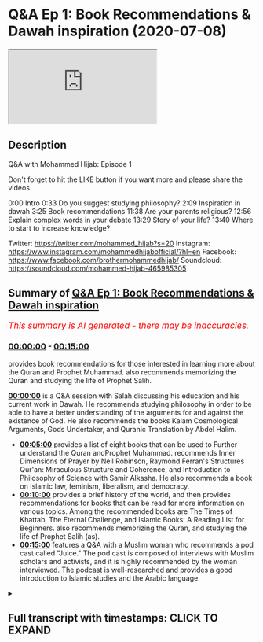 # Q&A Ep 1: Book Recommendations & Dawah inspiration (2020-07-08)

<iframe loading='lazy' src='https://www.youtube.com/embed/zCfvKD88BEg'></iframe>

## Description

Q&A with Mohammed Hijab: Episode 1

Don't forget to hit the LIKE button if you want more and please share the videos. 

0:00 Intro
0:33 Do you suggest studying philosophy?
2:09 Inspiration in dawah
3:25 Book recommendations
11:38 Are your parents religious?
12:56 Explain complex words in your debate
13:29 Story of your life?
13:40 Where to start to increase knowledge?

Twitter: https://twitter.com/mohammed_hijab?s=20
Instagram: https://www.instagram.com/mohammedhijabofficial/?hl=en
Facebook: https://www.facebook.com/brothermohammedhijab/
Soundcloud: https://soundcloud.com/mohammed-hijab-465985305

## Summary of [Q&A Ep 1: Book Recommendations & Dawah inspiration](https://www.youtube.com/watch?v=zCfvKD88BEg)


*<span style="color:red; font-size:125%">This summary is AI generated - there may be inaccuracies</span>. [](/)*

### [00:00:00](https://www.youtube.com/watch?v=zCfvKD88BEg&t=0) - [00:15:00](https://www.youtube.com/watch?v=zCfvKD88BEg&t=900)

provides book recommendations for those interested in learning more about the Quran and Prophet Muhammad.  also recommends memorizing the Quran and studying the life of Prophet Salih.

**[00:00:00](https://www.youtube.com/watch?v=zCfvKD88BEg&t=0)** is a Q&A session with Salah discussing his education and his current work in Dawah. He recommends studying philosophy in order to be able to have a better understanding of the arguments for and against the existence of God. He also recommends the books Kalam Cosmological Arguments, Gods Undertaker, and Quranic Translation by Abdel Halim.
* **[00:05:00](https://www.youtube.com/watch?v=zCfvKD88BEg&t=300)**  provides a list of eight books that can be used to Further understand the Quran andProphet Muhammad. recommends Inner Dimensions of Prayer by Neil Robinson, Raymond Ferran's Structures Qur'an: Miraculous Structure and Coherence, and Introduction to Philosophy of Science with Samir Alkasha. He also recommends a book on Islamic law, feminism, liberalism, and democracy.
* **[00:10:00](https://www.youtube.com/watch?v=zCfvKD88BEg&t=600)** provides a brief history of the world, and then provides recommendations for books that can be read for more information on various topics. Among the recommended books are The Times of Khattab, The Eternal Challenge, and Islamic Books: A Reading List for Beginners.  also recommends memorizing the Quran, and studying the life of Prophet Salih (as).
* **[00:15:00](https://www.youtube.com/watch?v=zCfvKD88BEg&t=900)**  features a Q&A with a Muslim woman who recommends a pod cast called "Juice." The pod cast is composed of interviews with Muslim scholars and activists, and it is highly recommended by the woman interviewed. The podcast is well-researched and provides a good introduction to Islamic studies and the Arabic language.

<details><summary><h2>Full transcript with timestamps: CLICK TO EXPAND</h2></summary>

[0:00:00](https://youtu.be/zCfvKD88BEg?t=0) [Music]  
[0:00:05](https://youtu.be/zCfvKD88BEg?t=5) Salam alaikum warahmatullahi oh but I  
[0:00:07](https://youtu.be/zCfvKD88BEg?t=7) care - how're you guys doing  
[0:00:10](https://youtu.be/zCfvKD88BEg?t=10) this is just something I've never done  
[0:00:12](https://youtu.be/zCfvKD88BEg?t=12) before actually it's a Q & A session  
[0:00:15](https://youtu.be/zCfvKD88BEg?t=15) where I'm looking at some of the  
[0:00:17](https://youtu.be/zCfvKD88BEg?t=17) questions that you have put in the  
[0:00:19](https://youtu.be/zCfvKD88BEg?t=19) community page of smart agenda which I'm  
[0:00:24](https://youtu.be/zCfvKD88BEg?t=24) sure you've already subscribed to this  
[0:00:25](https://youtu.be/zCfvKD88BEg?t=25) channel is a very important Channel hang  
[0:00:30](https://youtu.be/zCfvKD88BEg?t=30) on to your seats so the first question  
[0:00:33](https://youtu.be/zCfvKD88BEg?t=33) was what does his education consist of  
[0:00:36](https://youtu.be/zCfvKD88BEg?t=36) and what would you recommend people just  
[0:00:39](https://youtu.be/zCfvKD88BEg?t=39) and would he recommend people to study  
[0:00:41](https://youtu.be/zCfvKD88BEg?t=41) philosophy a question from Norway okay  
[0:00:45](https://youtu.be/zCfvKD88BEg?t=45) so my training or actual qualifications  
[0:00:50](https://youtu.be/zCfvKD88BEg?t=50) in the Universities has been things like  
[0:00:53](https://youtu.be/zCfvKD88BEg?t=53) political philosophy or other no  
[0:00:56](https://youtu.be/zCfvKD88BEg?t=56) politics degree and focus a lot on  
[0:00:58](https://youtu.be/zCfvKD88BEg?t=58) political philosophy history Islamic  
[0:01:03](https://youtu.be/zCfvKD88BEg?t=63) Studies theology these kinds of  
[0:01:07](https://youtu.be/zCfvKD88BEg?t=67) obviously these are these are the areas  
[0:01:09](https://youtu.be/zCfvKD88BEg?t=69) that I've actually completed and  
[0:01:11](https://youtu.be/zCfvKD88BEg?t=71) continue to do work in and and yeah  
[0:01:16](https://youtu.be/zCfvKD88BEg?t=76) these are the and these are the things  
[0:01:18](https://youtu.be/zCfvKD88BEg?t=78) I'm qualified and really but in terms of  
[0:01:20](https://youtu.be/zCfvKD88BEg?t=80) do I recommend people to study  
[0:01:24](https://youtu.be/zCfvKD88BEg?t=84) philosophy well I think that there are  
[0:01:27](https://youtu.be/zCfvKD88BEg?t=87) some philosophies that are going to be  
[0:01:28](https://youtu.be/zCfvKD88BEg?t=88) very important in the public discourse  
[0:01:30](https://youtu.be/zCfvKD88BEg?t=90) so for example moral philosophy and  
[0:01:32](https://youtu.be/zCfvKD88BEg?t=92) political philosophy in particular for  
[0:01:35](https://youtu.be/zCfvKD88BEg?t=95) those who have a firm faith or grounding  
[0:01:40](https://youtu.be/zCfvKD88BEg?t=100) in the faith I do recommend that those  
[0:01:42](https://youtu.be/zCfvKD88BEg?t=102) two kinds of philosophy political  
[0:01:44](https://youtu.be/zCfvKD88BEg?t=104) philosophy moral philosophy you could  
[0:01:48](https://youtu.be/zCfvKD88BEg?t=108) add to a philosophy of science and you  
[0:01:49](https://youtu.be/zCfvKD88BEg?t=109) can also add to a philosophy of religion  
[0:01:50](https://youtu.be/zCfvKD88BEg?t=110) those four types of philosophy I think  
[0:01:53](https://youtu.be/zCfvKD88BEg?t=113) are very important to discussion so I  
[0:01:56](https://youtu.be/zCfvKD88BEg?t=116) would recommend if who that have a very  
[0:01:59](https://youtu.be/zCfvKD88BEg?t=119) you know an okay understanding of the  
[0:02:02](https://youtu.be/zCfvKD88BEg?t=122) you know a solid foundation if you like  
[0:02:04](https://youtu.be/zCfvKD88BEg?t=124) in Islamic studies Islamic Sciences the  
[0:02:07](https://youtu.be/zCfvKD88BEg?t=127) second question my question is what made  
[0:02:09](https://youtu.be/zCfvKD88BEg?t=129) him decide to get involved in Dawa  
[0:02:11](https://youtu.be/zCfvKD88BEg?t=131) and who is his biggest inspiration in  
[0:02:13](https://youtu.be/zCfvKD88BEg?t=133) the field obviously the field of Dawa  
[0:02:16](https://youtu.be/zCfvKD88BEg?t=136) goes back to the prophets yes so the  
[0:02:18](https://youtu.be/zCfvKD88BEg?t=138) biggest inspirations in that sense would  
[0:02:20](https://youtu.be/zCfvKD88BEg?t=140) be the prophets of Muhammad sallallahu  
[0:02:22](https://youtu.be/zCfvKD88BEg?t=142) wasallam but for Abraham Moses Jesus etc  
[0:02:26](https://youtu.be/zCfvKD88BEg?t=146) but if we're talking about like in  
[0:02:29](https://youtu.be/zCfvKD88BEg?t=149) recent history then definitely I watch  
[0:02:31](https://youtu.be/zCfvKD88BEg?t=151) the you know the material of Ahmed  
[0:02:34](https://youtu.be/zCfvKD88BEg?t=154) Deedat and zakir naik and all of these  
[0:02:37](https://youtu.be/zCfvKD88BEg?t=157) people growing up and certainly even  
[0:02:40](https://youtu.be/zCfvKD88BEg?t=160) people and the organization working with  
[0:02:42](https://youtu.be/zCfvKD88BEg?t=162) now like him green and hamza sources all  
[0:02:46](https://youtu.be/zCfvKD88BEg?t=166) these individuals who preceded me in  
[0:02:49](https://youtu.be/zCfvKD88BEg?t=169) doing the good work and I learnt from  
[0:02:51](https://youtu.be/zCfvKD88BEg?t=171) all of those people I've learnt from  
[0:02:53](https://youtu.be/zCfvKD88BEg?t=173) people doing Dawa in in those fields in  
[0:02:56](https://youtu.be/zCfvKD88BEg?t=176) particular I am particularly interested  
[0:02:59](https://youtu.be/zCfvKD88BEg?t=179) with the style of Ahmed Deedat I think  
[0:03:01](https://youtu.be/zCfvKD88BEg?t=181) his thing is when I was younger growing  
[0:03:03](https://youtu.be/zCfvKD88BEg?t=183) up and watching his stuff that he was a  
[0:03:06](https://youtu.be/zCfvKD88BEg?t=186) real inspiration to me  
[0:03:07](https://youtu.be/zCfvKD88BEg?t=187) he had that fiery kind of style which  
[0:03:14](https://youtu.be/zCfvKD88BEg?t=194) was very strong like he he he he had  
[0:03:18](https://youtu.be/zCfvKD88BEg?t=198) great confidence which I realized  
[0:03:20](https://youtu.be/zCfvKD88BEg?t=200) especially in this field was the key  
[0:03:23](https://youtu.be/zCfvKD88BEg?t=203) ingredient to success so this one this  
[0:03:26](https://youtu.be/zCfvKD88BEg?t=206) guy wrote book recommendations book  
[0:03:28](https://youtu.be/zCfvKD88BEg?t=208) recommendations book recommendations and  
[0:03:30](https://youtu.be/zCfvKD88BEg?t=210) I've I've heard a lot of people ask me  
[0:03:33](https://youtu.be/zCfvKD88BEg?t=213) there's a lot of times before I just  
[0:03:35](https://youtu.be/zCfvKD88BEg?t=215) don't know where to start  
[0:03:36](https://youtu.be/zCfvKD88BEg?t=216) because there's so many books you can  
[0:03:38](https://youtu.be/zCfvKD88BEg?t=218) start with but let me let me address  
[0:03:41](https://youtu.be/zCfvKD88BEg?t=221) like maybe give you five or ten books  
[0:03:43](https://youtu.be/zCfvKD88BEg?t=223) and that maybe will be of use to you  
[0:03:46](https://youtu.be/zCfvKD88BEg?t=226) which will be I think good good for you  
[0:03:50](https://youtu.be/zCfvKD88BEg?t=230) in terms of like learning so I'd go with  
[0:03:55](https://youtu.be/zCfvKD88BEg?t=235) obviously get a nice translation of  
[0:03:58](https://youtu.be/zCfvKD88BEg?t=238) Quran I like the translation Abdel Halim  
[0:04:01](https://youtu.be/zCfvKD88BEg?t=241) is very good he will Halim he's a  
[0:04:06](https://youtu.be/zCfvKD88BEg?t=246) professor so as universities got a nice  
[0:04:08](https://youtu.be/zCfvKD88BEg?t=248) translation I like his translation of  
[0:04:09](https://youtu.be/zCfvKD88BEg?t=249) the Quran  
[0:04:12](https://youtu.be/zCfvKD88BEg?t=252) in terms of my own books obviously the  
[0:04:18](https://youtu.be/zCfvKD88BEg?t=258) one I would recommend would be Kalam  
[0:04:19](https://youtu.be/zCfvKD88BEg?t=259) cosmological arguments because that one  
[0:04:22](https://youtu.be/zCfvKD88BEg?t=262) has if you're interested in like the  
[0:04:25](https://youtu.be/zCfvKD88BEg?t=265) arguments for God's existence it's got  
[0:04:26](https://youtu.be/zCfvKD88BEg?t=266) what I think are some of the main  
[0:04:28](https://youtu.be/zCfvKD88BEg?t=268) arguments I've written other arguments  
[0:04:31](https://youtu.be/zCfvKD88BEg?t=271) for other books but this one is the main  
[0:04:33](https://youtu.be/zCfvKD88BEg?t=273) one I would recommend the divine reality  
[0:04:36](https://youtu.be/zCfvKD88BEg?t=276) of hamsa sources I think he's done a  
[0:04:39](https://youtu.be/zCfvKD88BEg?t=279) really good job in once again in the  
[0:04:42](https://youtu.be/zCfvKD88BEg?t=282) field of trying to prove God's existence  
[0:04:44](https://youtu.be/zCfvKD88BEg?t=284) summarizing the key arguments the main  
[0:04:46](https://youtu.be/zCfvKD88BEg?t=286) arguments there are other ones like to  
[0:04:50](https://youtu.be/zCfvKD88BEg?t=290) be fair gods Undertaker by John Lennox I  
[0:04:53](https://youtu.be/zCfvKD88BEg?t=293) think is a very good book for someone  
[0:04:55](https://youtu.be/zCfvKD88BEg?t=295) who wants to know key arguments for  
[0:04:58](https://youtu.be/zCfvKD88BEg?t=298) God's existence I think that he also  
[0:05:02](https://youtu.be/zCfvKD88BEg?t=302) does a good job in that book so that's  
[0:05:04](https://youtu.be/zCfvKD88BEg?t=304) that's for for example and therefore  
[0:05:06](https://youtu.be/zCfvKD88BEg?t=306) God's existence these are these are the  
[0:05:10](https://youtu.be/zCfvKD88BEg?t=310) books in terms of now moving on to the  
[0:05:12](https://youtu.be/zCfvKD88BEg?t=312) prophethood of Muhammad al-amin and what  
[0:05:17](https://youtu.be/zCfvKD88BEg?t=317) books would be nice in that in that  
[0:05:19](https://youtu.be/zCfvKD88BEg?t=319) regard  
[0:05:19](https://youtu.be/zCfvKD88BEg?t=319) maybe start with something mmm like  
[0:05:25](https://youtu.be/zCfvKD88BEg?t=325) actually have a serie of the Prophet  
[0:05:27](https://youtu.be/zCfvKD88BEg?t=327) Muhammad Allah Allah also with the  
[0:05:28](https://youtu.be/zCfvKD88BEg?t=328) sealed nectar in the English language  
[0:05:32](https://youtu.be/zCfvKD88BEg?t=332) this this book is well written if  
[0:05:34](https://youtu.be/zCfvKD88BEg?t=334) actually I think won some prizes in  
[0:05:37](https://youtu.be/zCfvKD88BEg?t=337) awards Mubarak for a embark War II I  
[0:05:41](https://youtu.be/zCfvKD88BEg?t=341) don't know how they pronounce his name  
[0:05:42](https://youtu.be/zCfvKD88BEg?t=342) but he's an Indian scholar he's written  
[0:05:45](https://youtu.be/zCfvKD88BEg?t=345) this and it's been translated into  
[0:05:46](https://youtu.be/zCfvKD88BEg?t=346) English and the translation is actually  
[0:05:48](https://youtu.be/zCfvKD88BEg?t=348) quite decent I recommend so that's in  
[0:05:52](https://youtu.be/zCfvKD88BEg?t=352) terms of ceará in terms of now the Quran  
[0:05:58](https://youtu.be/zCfvKD88BEg?t=358) itself and some of the million Arabic  
[0:06:01](https://youtu.be/zCfvKD88BEg?t=361) languages some really beautiful books  
[0:06:03](https://youtu.be/zCfvKD88BEg?t=363) but I'm going to try and keep English  
[0:06:06](https://youtu.be/zCfvKD88BEg?t=366) but in terms of the the English language  
[0:06:09](https://youtu.be/zCfvKD88BEg?t=369) okay a book like maybe something to do  
[0:06:13](https://youtu.be/zCfvKD88BEg?t=373) with linguistic miracles of Quran  
[0:06:16](https://youtu.be/zCfvKD88BEg?t=376) which I think there's a book written by  
[0:06:19](https://youtu.be/zCfvKD88BEg?t=379) Neil Robinson on on this I forget the  
[0:06:24](https://youtu.be/zCfvKD88BEg?t=384) name of the book actually ready at some  
[0:06:26](https://youtu.be/zCfvKD88BEg?t=386) time ago but I think it's quite good for  
[0:06:28](https://youtu.be/zCfvKD88BEg?t=388) for for for that and Raymond Ferran has  
[0:06:32](https://youtu.be/zCfvKD88BEg?t=392) a really interesting book on the  
[0:06:34](https://youtu.be/zCfvKD88BEg?t=394) structures the Quran the the the  
[0:06:37](https://youtu.be/zCfvKD88BEg?t=397) miraculous kind of structure on which is  
[0:06:41](https://youtu.be/zCfvKD88BEg?t=401) academically RINs were very well-written  
[0:06:44](https://youtu.be/zCfvKD88BEg?t=404) and it's based on classical works as  
[0:06:46](https://youtu.be/zCfvKD88BEg?t=406) well so this will show you like how the  
[0:06:48](https://youtu.be/zCfvKD88BEg?t=408) Quran is structurally coherent and stuff  
[0:06:52](https://youtu.be/zCfvKD88BEg?t=412) like that it's a really beautiful book  
[0:06:56](https://youtu.be/zCfvKD88BEg?t=416) so I've given you I think I've given you  
[0:06:59](https://youtu.be/zCfvKD88BEg?t=419) eight books so far I'll give you two  
[0:07:00](https://youtu.be/zCfvKD88BEg?t=420) more okay I'll give you two more so  
[0:07:04](https://youtu.be/zCfvKD88BEg?t=424) we've got something on like the  
[0:07:05](https://youtu.be/zCfvKD88BEg?t=425) linguistic miracle we've got something  
[0:07:07](https://youtu.be/zCfvKD88BEg?t=427) on the arguments for God's existence got  
[0:07:09](https://youtu.be/zCfvKD88BEg?t=429) some kind of process alarm let me give  
[0:07:11](https://youtu.be/zCfvKD88BEg?t=431) you something on spirituality it is a  
[0:07:12](https://youtu.be/zCfvKD88BEg?t=432) nice book called inner dimensions of  
[0:07:17](https://youtu.be/zCfvKD88BEg?t=437) Prayer okay I'm Joe Zia  
[0:07:19](https://youtu.be/zCfvKD88BEg?t=439) I think this is a very good book for  
[0:07:21](https://youtu.be/zCfvKD88BEg?t=441) spirituality if you want to know as we  
[0:07:24](https://youtu.be/zCfvKD88BEg?t=444) think we pray all the time or at least  
[0:07:26](https://youtu.be/zCfvKD88BEg?t=446) we should be praying five times a day  
[0:07:27](https://youtu.be/zCfvKD88BEg?t=447) but in terms of focusing on the inner  
[0:07:30](https://youtu.be/zCfvKD88BEg?t=450) dimensions the spiritual aspects of  
[0:07:33](https://youtu.be/zCfvKD88BEg?t=453) Prayer and that they have a good  
[0:07:34](https://youtu.be/zCfvKD88BEg?t=454) translation to the English language is  
[0:07:36](https://youtu.be/zCfvKD88BEg?t=456) very beautiful very beautiful  
[0:07:38](https://youtu.be/zCfvKD88BEg?t=458) translation and in terms of why I also  
[0:07:43](https://youtu.be/zCfvKD88BEg?t=463) recommend to be honest here I recommend  
[0:07:44](https://youtu.be/zCfvKD88BEg?t=464) a book and I'll give you two more right  
[0:07:47](https://youtu.be/zCfvKD88BEg?t=467) I recommend a book and fit or Islamic  
[0:07:51](https://youtu.be/zCfvKD88BEg?t=471) law  
[0:07:51](https://youtu.be/zCfvKD88BEg?t=471) I recommend obviously from just choose  
[0:07:56](https://youtu.be/zCfvKD88BEg?t=476) the method we follow right that's why I  
[0:07:58](https://youtu.be/zCfvKD88BEg?t=478) believe but in terms of what I thought  
[0:08:00](https://youtu.be/zCfvKD88BEg?t=480) was useful to me the hammer light method  
[0:08:04](https://youtu.be/zCfvKD88BEg?t=484) was a little filk translated by a hat  
[0:08:08](https://youtu.be/zCfvKD88BEg?t=488) and hatch in his orange cover this is  
[0:08:11](https://youtu.be/zCfvKD88BEg?t=491) pretty good introduction to humbly  
[0:08:14](https://youtu.be/zCfvKD88BEg?t=494) effect if you're if normal happy if you  
[0:08:17](https://youtu.be/zCfvKD88BEg?t=497) want to kind of see ray obviously  
[0:08:19](https://youtu.be/zCfvKD88BEg?t=499) originally written by macadam and rocker  
[0:08:21](https://youtu.be/zCfvKD88BEg?t=501) to see but he's translated well into  
[0:08:22](https://youtu.be/zCfvKD88BEg?t=502) English so I liked it and got like  
[0:08:25](https://youtu.be/zCfvKD88BEg?t=505) student note so you can put notes on it  
[0:08:27](https://youtu.be/zCfvKD88BEg?t=507) on the side as well  
[0:08:29](https://youtu.be/zCfvKD88BEg?t=509) and maybe you can get translational how  
[0:08:31](https://youtu.be/zCfvKD88BEg?t=511) is Rp de thing is well to see to see  
[0:08:34](https://youtu.be/zCfvKD88BEg?t=514) like a normative creed book it would be  
[0:08:37](https://youtu.be/zCfvKD88BEg?t=517) nice to read something like that so this  
[0:08:40](https://youtu.be/zCfvKD88BEg?t=520) is a mixed bag of things that you could  
[0:08:43](https://youtu.be/zCfvKD88BEg?t=523) inshallah read obviously if you guys  
[0:08:46](https://youtu.be/zCfvKD88BEg?t=526) want this is something on top of my head  
[0:08:49](https://youtu.be/zCfvKD88BEg?t=529) but if you wanted philosophy and stuff  
[0:08:52](https://youtu.be/zCfvKD88BEg?t=532) like that then to be honest with you  
[0:08:54](https://youtu.be/zCfvKD88BEg?t=534) guys I'd say start with the introduction  
[0:08:56](https://youtu.be/zCfvKD88BEg?t=536) books you know start with the  
[0:08:58](https://youtu.be/zCfvKD88BEg?t=538) introduction books the introduction to  
[0:09:00](https://youtu.be/zCfvKD88BEg?t=540) introduction to feminism introduction to  
[0:09:02](https://youtu.be/zCfvKD88BEg?t=542) liberalism introduction they've got this  
[0:09:04](https://youtu.be/zCfvKD88BEg?t=544) these small books they're very good  
[0:09:09](https://youtu.be/zCfvKD88BEg?t=549) actually to be honest introduction to  
[0:09:12](https://youtu.be/zCfvKD88BEg?t=552) philosophy of science with Samir al  
[0:09:13](https://youtu.be/zCfvKD88BEg?t=553) kasha introduction to Mohammed Jonathan  
[0:09:18](https://youtu.be/zCfvKD88BEg?t=558) Brown I just had a conversation with him  
[0:09:20](https://youtu.be/zCfvKD88BEg?t=560) he's written one of those instruction  
[0:09:21](https://youtu.be/zCfvKD88BEg?t=561) books introduction to feminism I forget  
[0:09:26](https://youtu.be/zCfvKD88BEg?t=566) the name of the woman who wrote it but  
[0:09:27](https://youtu.be/zCfvKD88BEg?t=567) it's quite good if you want to have the  
[0:09:28](https://youtu.be/zCfvKD88BEg?t=568) depth and or some kind of understanding  
[0:09:30](https://youtu.be/zCfvKD88BEg?t=570) in that introduction to liberalism  
[0:09:32](https://youtu.be/zCfvKD88BEg?t=572) introduction to democracy introduction  
[0:09:34](https://youtu.be/zCfvKD88BEg?t=574) to and so on and so forth this will give  
[0:09:36](https://youtu.be/zCfvKD88BEg?t=576) you a good this will give you a good  
[0:09:38](https://youtu.be/zCfvKD88BEg?t=578) background or good good introduction as  
[0:09:41](https://youtu.be/zCfvKD88BEg?t=581) it says on the tin so yeah  
[0:09:45](https://youtu.be/zCfvKD88BEg?t=585) start with that ok and I want to say to  
[0:09:47](https://youtu.be/zCfvKD88BEg?t=587) you also make use of use resources  
[0:09:49](https://youtu.be/zCfvKD88BEg?t=589) online so if you're trying to study for  
[0:09:51](https://youtu.be/zCfvKD88BEg?t=591) example historical time piers there's  
[0:09:53](https://youtu.be/zCfvKD88BEg?t=593) actually a really nice book is I think  
[0:09:56](https://youtu.be/zCfvKD88BEg?t=596) it's called a brief history of the  
[0:09:58](https://youtu.be/zCfvKD88BEg?t=598) worlds this is actually a book which  
[0:10:02](https://youtu.be/zCfvKD88BEg?t=602) basically tries to cover encapsulate all  
[0:10:04](https://youtu.be/zCfvKD88BEg?t=604) of world's history it's not that big is  
[0:10:07](https://youtu.be/zCfvKD88BEg?t=607) it's actually a fun read so if you get a  
[0:10:10](https://youtu.be/zCfvKD88BEg?t=610) chance because this will be like more  
[0:10:12](https://youtu.be/zCfvKD88BEg?t=612) historical and yeah why not as a brief  
[0:10:15](https://youtu.be/zCfvKD88BEg?t=615) history of the worlds is a nice book in  
[0:10:18](https://youtu.be/zCfvKD88BEg?t=618) terms of stuffs here have some sexier  
[0:10:20](https://youtu.be/zCfvKD88BEg?t=620) books okay and the obvious choice is to  
[0:10:24](https://youtu.be/zCfvKD88BEg?t=624) fcm kefir ok Tessier urban kefir yeah  
[0:10:28](https://youtu.be/zCfvKD88BEg?t=628) why not get that and whilst one the  
[0:10:30](https://youtu.be/zCfvKD88BEg?t=630) topic of interest is why not get a bidet  
[0:10:33](https://youtu.be/zCfvKD88BEg?t=633) inhaler but not all of it  
[0:10:34](https://youtu.be/zCfvKD88BEg?t=634) for example the  
[0:10:36](https://youtu.be/zCfvKD88BEg?t=636) times Khattab in Milan it's been  
[0:10:39](https://youtu.be/zCfvKD88BEg?t=639) translated into English so you can have  
[0:10:41](https://youtu.be/zCfvKD88BEg?t=641) the silence that they have judgments  
[0:10:42](https://youtu.be/zCfvKD88BEg?t=642) very beautiful in glish as well  
[0:10:45](https://youtu.be/zCfvKD88BEg?t=645) translated into English so you can get  
[0:10:47](https://youtu.be/zCfvKD88BEg?t=647) that as well so have a tough sealed book  
[0:10:49](https://youtu.be/zCfvKD88BEg?t=649) have something for those signs was  
[0:10:50](https://youtu.be/zCfvKD88BEg?t=650) called eschatology you know apocalyptic  
[0:10:53](https://youtu.be/zCfvKD88BEg?t=653) texts or eschatological texts so some  
[0:10:57](https://youtu.be/zCfvKD88BEg?t=657) some something like the end times will  
[0:10:59](https://youtu.be/zCfvKD88BEg?t=659) be very good  
[0:11:01](https://youtu.be/zCfvKD88BEg?t=661) I recommend that and this book here is  
[0:11:04](https://youtu.be/zCfvKD88BEg?t=664) very important it's called the eternal  
[0:11:07](https://youtu.be/zCfvKD88BEg?t=667) challenge by Mohammed das it's also  
[0:11:10](https://youtu.be/zCfvKD88BEg?t=670) another thing I forgot to mention which  
[0:11:13](https://youtu.be/zCfvKD88BEg?t=673) is actually translated in English I  
[0:11:14](https://youtu.be/zCfvKD88BEg?t=674) think that that will suffice for now in  
[0:11:16](https://youtu.be/zCfvKD88BEg?t=676) Chawla obviously if I want to do a  
[0:11:20](https://youtu.be/zCfvKD88BEg?t=680) proper reading list I've actually done  
[0:11:21](https://youtu.be/zCfvKD88BEg?t=681) an entire like for our episode on  
[0:11:25](https://youtu.be/zCfvKD88BEg?t=685) Islamic books write my name and put  
[0:11:28](https://youtu.be/zCfvKD88BEg?t=688) reading list Islamic reading list I have  
[0:11:30](https://youtu.be/zCfvKD88BEg?t=690) a massive reading list serious one but  
[0:11:33](https://youtu.be/zCfvKD88BEg?t=693) that's for later on if your few read  
[0:11:36](https://youtu.be/zCfvKD88BEg?t=696) those ones maybe ice parents religious  
[0:11:39](https://youtu.be/zCfvKD88BEg?t=699) who convinced him to be a daya I mean I  
[0:11:41](https://youtu.be/zCfvKD88BEg?t=701) would this whole concept of religiosity  
[0:11:44](https://youtu.be/zCfvKD88BEg?t=704) like where does it start with and but I  
[0:11:46](https://youtu.be/zCfvKD88BEg?t=706) would say my mom is religious and  
[0:11:47](https://youtu.be/zCfvKD88BEg?t=707) practicing my father has been  
[0:11:49](https://youtu.be/zCfvKD88BEg?t=709) oscillating from okay his life and and  
[0:11:53](https://youtu.be/zCfvKD88BEg?t=713) you know I wouldn't consider it like  
[0:11:55](https://youtu.be/zCfvKD88BEg?t=715) hamdulillah now he's becoming more  
[0:11:56](https://youtu.be/zCfvKD88BEg?t=716) religious so who convinced me to be a  
[0:11:59](https://youtu.be/zCfvKD88BEg?t=719) diet no one no human being it was just  
[0:12:02](https://youtu.be/zCfvKD88BEg?t=722) something I wanted to do it was a  
[0:12:04](https://youtu.be/zCfvKD88BEg?t=724) something I became but there's a there's  
[0:12:08](https://youtu.be/zCfvKD88BEg?t=728) an interesting story my mom gives me all  
[0:12:10](https://youtu.be/zCfvKD88BEg?t=730) the time he said before I was born like  
[0:12:13](https://youtu.be/zCfvKD88BEg?t=733) my mom couldn't get pregnant for seven  
[0:12:15](https://youtu.be/zCfvKD88BEg?t=735) years and then she went to the cabin  
[0:12:17](https://youtu.be/zCfvKD88BEg?t=737) drank some Zamzam water power and this  
[0:12:19](https://youtu.be/zCfvKD88BEg?t=739) is the legend goes and then and then she  
[0:12:23](https://youtu.be/zCfvKD88BEg?t=743) made she went oh I that she has a son  
[0:12:27](https://youtu.be/zCfvKD88BEg?t=747) who is a daya apparently so she said no  
[0:12:30](https://youtu.be/zCfvKD88BEg?t=750) she made a long draw in Arabic and a  
[0:12:33](https://youtu.be/zCfvKD88BEg?t=753) part of it was that the person because  
[0:12:36](https://youtu.be/zCfvKD88BEg?t=756) you have it I'm I'm this her second  
[0:12:39](https://youtu.be/zCfvKD88BEg?t=759) child so she wanted the boy sure they  
[0:12:42](https://youtu.be/zCfvKD88BEg?t=762) had to go she made that for a boy he was  
[0:12:45](https://youtu.be/zCfvKD88BEg?t=765) a diagnosed or of Islam and this and  
[0:12:48](https://youtu.be/zCfvKD88BEg?t=768) and clearly that diet is still to be  
[0:12:50](https://youtu.be/zCfvKD88BEg?t=770) answered but this is how the legend how  
[0:12:55](https://youtu.be/zCfvKD88BEg?t=775) the legend goes explain some of the  
[0:12:58](https://youtu.be/zCfvKD88BEg?t=778) complex words or references you uses  
[0:13:01](https://youtu.be/zCfvKD88BEg?t=781) during debate well I mean that that's  
[0:13:03](https://youtu.be/zCfvKD88BEg?t=783) gonna require you know some kind of  
[0:13:05](https://youtu.be/zCfvKD88BEg?t=785) lecture or something isn't it  
[0:13:06](https://youtu.be/zCfvKD88BEg?t=786) we have to see what kind of words we're  
[0:13:08](https://youtu.be/zCfvKD88BEg?t=788) talking about and yeah every debate has  
[0:13:11](https://youtu.be/zCfvKD88BEg?t=791) different things that we have to speak  
[0:13:14](https://youtu.be/zCfvKD88BEg?t=794) about and therefore sometimes you have  
[0:13:16](https://youtu.be/zCfvKD88BEg?t=796) some terminologies which are not known  
[0:13:17](https://youtu.be/zCfvKD88BEg?t=797) to the lay audience but you know it's a  
[0:13:23](https://youtu.be/zCfvKD88BEg?t=803) good opportunity for you to get a  
[0:13:24](https://youtu.be/zCfvKD88BEg?t=804) notepad put them in your keywords and go  
[0:13:28](https://youtu.be/zCfvKD88BEg?t=808) check them on your own time we want to  
[0:13:30](https://youtu.be/zCfvKD88BEg?t=810) know the story of his life okay well  
[0:13:34](https://youtu.be/zCfvKD88BEg?t=814) this is a long story and I don't I don't  
[0:13:38](https://youtu.be/zCfvKD88BEg?t=818) know if I can I don't know where to  
[0:13:40](https://youtu.be/zCfvKD88BEg?t=820) start where to start when it comes to  
[0:13:42](https://youtu.be/zCfvKD88BEg?t=822) increasing our knowledge about Islam and  
[0:13:44](https://youtu.be/zCfvKD88BEg?t=824) other topics at speakers corner  
[0:13:48](https://youtu.be/zCfvKD88BEg?t=828) philosophy history other religions  
[0:13:50](https://youtu.be/zCfvKD88BEg?t=830) science challenging Western values start  
[0:13:55](https://youtu.be/zCfvKD88BEg?t=835) by the Quran so with the Quran  
[0:13:58](https://youtu.be/zCfvKD88BEg?t=838) memorizing the Quran have a program of  
[0:14:01](https://youtu.be/zCfvKD88BEg?t=841) memorization honestly take this  
[0:14:03](https://youtu.be/zCfvKD88BEg?t=843) seriously if you want to take any advice  
[0:14:04](https://youtu.be/zCfvKD88BEg?t=844) from me I'm going to give you this the  
[0:14:06](https://youtu.be/zCfvKD88BEg?t=846) straightforward advice learn how to read  
[0:14:08](https://youtu.be/zCfvKD88BEg?t=848) the Quran relearn how to understand the  
[0:14:11](https://youtu.be/zCfvKD88BEg?t=851) Quran okay learn what allah subhanaw  
[0:14:15](https://youtu.be/zCfvKD88BEg?t=855) taala is communicating to you and learn  
[0:14:18](https://youtu.be/zCfvKD88BEg?t=858) about the Prophet SAW salem's life and  
[0:14:19](https://youtu.be/zCfvKD88BEg?t=859) also learn something about the laws of  
[0:14:22](https://youtu.be/zCfvKD88BEg?t=862) Allah this is a simple thing and who  
[0:14:24](https://youtu.be/zCfvKD88BEg?t=864) Allah is this is the study of Arpita  
[0:14:26](https://youtu.be/zCfvKD88BEg?t=866) like those those things there start with  
[0:14:30](https://youtu.be/zCfvKD88BEg?t=870) that and spend time with that don't  
[0:14:32](https://youtu.be/zCfvKD88BEg?t=872) think okay I've done it now I already  
[0:14:34](https://youtu.be/zCfvKD88BEg?t=874) know it's keep going by this is advice  
[0:14:36](https://youtu.be/zCfvKD88BEg?t=876) to me like I'm giving myself advice you  
[0:14:40](https://youtu.be/zCfvKD88BEg?t=880) wanna really focus on those things you  
[0:14:42](https://youtu.be/zCfvKD88BEg?t=882) know and it's if you focus on them  
[0:14:45](https://youtu.be/zCfvKD88BEg?t=885) properly it will take you some time to  
[0:14:47](https://youtu.be/zCfvKD88BEg?t=887) get to to get to where you want to be  
[0:14:52](https://youtu.be/zCfvKD88BEg?t=892) you know I'll tell you one resource  
[0:14:53](https://youtu.be/zCfvKD88BEg?t=893) which I found interesting or lie in  
[0:14:55](https://youtu.be/zCfvKD88BEg?t=895) English language is maybe good ten years  
[0:14:59](https://youtu.be/zCfvKD88BEg?t=899) ago now I listen to Bayon  
[0:15:02](https://youtu.be/zCfvKD88BEg?t=902) nominally hunt that a nice pod podcast  
[0:15:06](https://youtu.be/zCfvKD88BEg?t=906) of juice um I'm not sure of his  
[0:15:08](https://youtu.be/zCfvKD88BEg?t=908) subsequent works or what he's been doing  
[0:15:11](https://youtu.be/zCfvKD88BEg?t=911) since but that particular podcast I  
[0:15:14](https://youtu.be/zCfvKD88BEg?t=914) listened to all of it it was brilliant  
[0:15:17](https://youtu.be/zCfvKD88BEg?t=917) it was fantastic if you listen to that  
[0:15:19](https://youtu.be/zCfvKD88BEg?t=919) particular podcast for just am it will  
[0:15:22](https://youtu.be/zCfvKD88BEg?t=922) give you a nice beginning and I start to  
[0:15:25](https://youtu.be/zCfvKD88BEg?t=925) Quranic studies learning about the  
[0:15:27](https://youtu.be/zCfvKD88BEg?t=927) Arabic language certain words how it's  
[0:15:29](https://youtu.be/zCfvKD88BEg?t=929) used he brings the Quran to life for  
[0:15:31](https://youtu.be/zCfvKD88BEg?t=931) life does a really good job so I'd  
[0:15:33](https://youtu.be/zCfvKD88BEg?t=933) recommend I really would recommend her  
[0:15:42](https://youtu.be/zCfvKD88BEg?t=942) you  
</details>